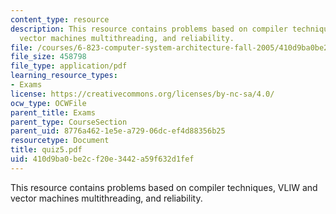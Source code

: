 ```yaml
---
content_type: resource
description: This resource contains problems based on compiler techniques, VLIW and
  vector machines multithreading, and reliability.
file: /courses/6-823-computer-system-architecture-fall-2005/410d9ba0be2cf20e3442a59f632d1fef_quiz5.pdf
file_size: 458798
file_type: application/pdf
learning_resource_types:
- Exams
license: https://creativecommons.org/licenses/by-nc-sa/4.0/
ocw_type: OCWFile
parent_title: Exams
parent_type: CourseSection
parent_uid: 8776a462-1e5e-a729-06dc-ef4d88356b25
resourcetype: Document
title: quiz5.pdf
uid: 410d9ba0-be2c-f20e-3442-a59f632d1fef
---
```

This resource contains problems based on compiler techniques, VLIW and vector machines multithreading, and reliability.